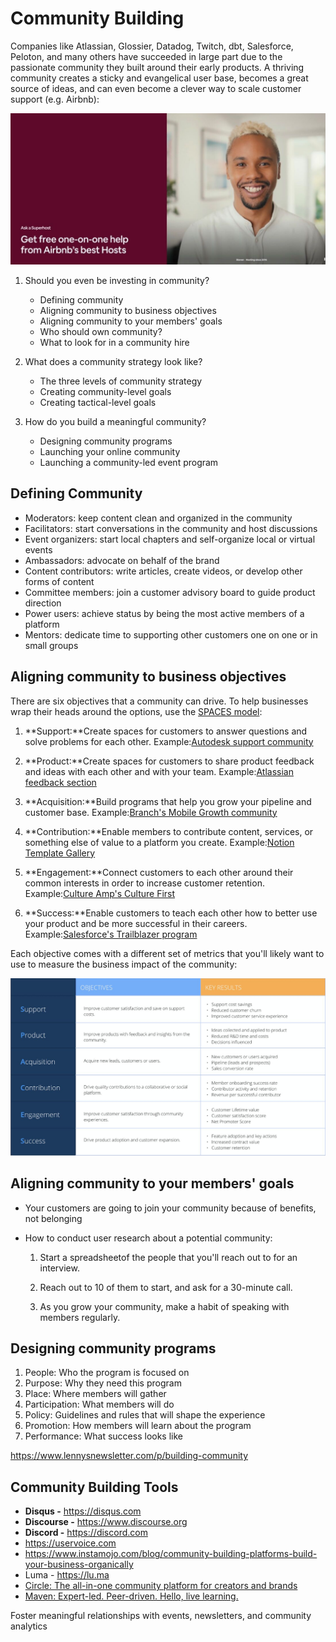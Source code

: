 # Community Building

Companies like Atlassian, Glossier, Datadog, Twitch, dbt, Salesforce, Peloton, and many others have succeeded in large part due to the passionate community they built around their early products. A thriving community creates a sticky and evangelical user base, becomes a great source of ideas, and can even become a clever way to scale customer support (e.g. Airbnb):

![image](../media/Community-Building-image1.jpg)

1. Should you even be investing in community?

   - Defining community
   - Aligning community to business objectives
   - Aligning community to your members' goals
   - Who should own community?
   - What to look for in a community hire

2. What does a community strategy look like?

   - The three levels of community strategy
   - Creating community-level goals
   - Creating tactical-level goals

3. How do you build a meaningful community?

   - Designing community programs
   - Launching your online community
   - Launching a community-led event program

## Defining Community

- Moderators: keep content clean and organized in the community
- Facilitators: start conversations in the community and host discussions
- Event organizers: start local chapters and self-organize local or virtual events
- Ambassadors: advocate on behalf of the brand
- Content contributors: write articles, create videos, or develop other forms of content
- Committee members: join a customer advisory board to guide product direction
- Power users: achieve status by being the most active members of a platform
- Mentors: dedicate time to supporting other customers one on one or in small groups

## Aligning community to business objectives

There are six objectives that a community can drive. To help businesses wrap their heads around the options, use the [SPACES model](https://cmxhub.com/the-spaces-model/):

1. **Support:**Create spaces for customers to answer questions and solve problems for each other. Example:[Autodesk support community](https://www.autodesk.com/community)

2. **Product:**Create spaces for customers to share product feedback and ideas with each other and with your team. Example:[Atlassian feedback section](https://community.atlassian.com/t5/Feedback-Announcements/ct-p/feedback-forum)

3. **Acquisition:**Build programs that help you grow your pipeline and customer base. Example:[Branch's Mobile Growth community](https://mobilegrowth.org/)

4. **Contribution:**Enable members to contribute content, services, or something else of value to a platform you create. Example:[Notion Template Gallery](https://www.notion.so/Notion-Community-04f306fbf59a413fae15f42e2a1ab029#8d82ce462ca742a8907941f2227a441f)

5. **Engagement:**Connect customers to each other around their common interests in order to increase customer retention. Example:[Culture Amp's Culture First](https://www.cultureamp.com/community)

6. **Success:**Enable customers to teach each other how to better use your product and be more successful in their careers. Example:[Salesforce's Trailblazer program](https://trailhead.salesforce.com/trailblazercommunity)

Each objective comes with a different set of metrics that you'll likely want to use to measure the business impact of the community:

![image](../media/Community-Building-image2.jpg)

## Aligning community to your members' goals

- Your customers are going to join your community because of benefits, not belonging
- How to conduct user research about a potential community:

    1. Start a spreadsheetof the people that you'll reach out to for an interview.

    2. Reach out to 10 of them to start, and ask for a 30-minute call.

    3. As you grow your community, make a habit of speaking with members regularly.

## Designing community programs

1. People: Who the program is focused on
2. Purpose: Why they need this program
3. Place: Where members will gather
4. Participation: What members will do
5. Policy: Guidelines and rules that will shape the experience
6. Promotion: How members will learn about the program
7. Performance: What success looks like

<https://www.lennysnewsletter.com/p/building-community>

## Community Building Tools

- **Disqus -** <https://disqus.com>
- **Discourse -** <https://www.discourse.org>
- **Discord -** <https://discord.com>
- <https://uservoice.com>
- <https://www.instamojo.com/blog/community-building-platforms-build-your-business-organically>
- Luma - <https://lu.ma>
- [Circle: The all-in-one community platform for creators and brands](https://circle.so/)
- [Maven: Expert-led. Peer-driven. Hello, live learning.](https://maven.com/)

Foster meaningful relationships with events, newsletters, and community analytics
